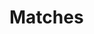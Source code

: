 # Matches

<script>

//   import  {setConfig} from "../core/config.js"
//   import {Editor} from "../view/editor.js";
//   var baseDir = lively.query(this, "lively-container").getDir()

//   debugger
//   setConfig({baseURL: baseDir + "/../"})
//   Editor.init()


  import { TrueDiff } from "../core/diff.js";
  import {languageFor} from "../core/languages.js"

  let editor1 = await (<lively-code-mirror style="display:inline-block; width: 400px; height: 200px; border: 1px solid gray"></lively-code-mirror>)
  let editor2 = await (<lively-code-mirror style="display:inline-block; width: 400px; height: 200px; border: 1px solid gray"></lively-code-mirror>)


  const language = languageFor("javascript")
  
  await language.ready()
  
  
  var vis = await (<sandblocks-tree-matches style="display: inline-block"></sandblocks-tree-matches>)

  // editor1.value =  `let a = 3 + 4`   
  editor1.value =  `class Test { 
  foo(i) { 
    if (i == 0) return "Foo!"
  } 
}`   
  editor2.value = `let a = 3 + 4\na++`      
  editor2.value = `class Test { 
  foo(i) { 
    if (i == 0) return "Bar"
    else if (i == -1) return "Foo!"
  } 
}`      

  let operations = <ul style="display: inline-block; width:120px"></ul>

  editor1.editor.on("change", (() => update()).debounce(500));
  editor2.editor.on("change", (() => update()).debounce(500));

  function selectOperation(op) {
    lively.openInspector(op)
  }

  function update() {
    var a = language.parse(editor2.value)
    let b = language.parse(editor1.value)
  
    vis.tree2 = a;
    vis.tree1 = b;
    
    const { root, buffer } = new TrueDiff().detectEdits(a,b)
    
    
    // lively.openInspector(root)
    operations.innerHTML = ""
    
    for (let op of buffer.posBuf) {
      operations.appendChild(<li click={() => selectOperation(op)}>{op.constructor.name} {op.node.id}</li>)
    }
    
    vis.edits = buffer 
    vis.update()
  }
  
  update()
  
  let pane = <div>
    {editor1}{editor2}
    <table>
      <tr><td>{operations}</td>
      <td>{vis}</td>
      </tr>
    </table>
  </div>
  
  
  pane
</script>